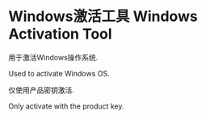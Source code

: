 # Windows激活工具 Windows Activation Tool

用于激活Windows操作系统.

Used to activate Windows OS.

仅使用产品密钥激活.

Only activate with the product key.
